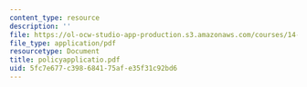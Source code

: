 ```yaml
---
content_type: resource
description: ''
file: https://ol-ocw-studio-app-production.s3.amazonaws.com/courses/14-472-public-economics-ii-spring-2004/5fc7e677c398684175afe35f31c92bd6_policyapplicatio.pdf
file_type: application/pdf
resourcetype: Document
title: policyapplicatio.pdf
uid: 5fc7e677-c398-6841-75af-e35f31c92bd6
---
```


